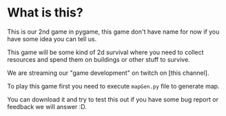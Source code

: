 # What is this?
This is our 2nd game in pygame, this game don't have name for now if you have some idea you can tell us. 

This game will be some kind of 2d survival where you need to collect resources and spend them on buildings or other stuff to survive.

We are streaming our "game development" on twitch on [this channel].

To play this game first you need to execute `mapGen.py` file to generate map.

You can download it and try to test this out if you have some bug report or feedback we will answer :D.
